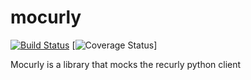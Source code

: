 mocurly
=======

[![Build Status](https://travis-ci.org/Captricity/mocurly.svg?branch=master)](https://travis-ci.org/Captricity/mocurly) [![Coverage Status](https://coveralls.io/repos/Captricity/mocurly/badge.png?branch=master)]

Mocurly is a library that mocks the recurly python client

